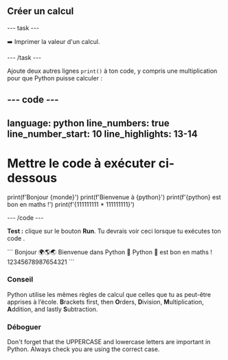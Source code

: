 <h2 class="c-project-heading--task">Créer un calcul</h2>

\--- task ---

➡️ Imprimer la valeur d'un calcul.

\--- /task ---

Ajoute deux autres lignes `print()` à ton code, y compris une multiplication pour que Python puisse calculer :

## --- code ---

language: python
line_numbers: true
line_number_start: 10
line_highlights: 13-14
-----------------------------------------------------------

# Mettre le code à exécuter ci-dessous

print(f'Bonjour {monde}')
print(f'Bienvenue à {python}')
print(f'{python} est bon en maths !')
print(f'{111111111 \* 111111111}')

\--- /code ---

**Test :** clique sur le bouton **Run**.
Tu devrais voir ceci lorsque tu exécutes ton code .

<div class="c-project-output">
```
Bonjour 🌍🌎🌏
Bienvenue dans Python 🐍
Python 🐍 est bon en maths !
12345678987654321
```
</div>

<div class="c-project-callout c-project-callout--tip">

### Conseil

Python utilise les mêmes règles de calcul que celles que tu as peut-être apprises à l’école. **B**rackets first, then **O**rders, **D**ivision, **M**ultiplication, **A**ddition, and lastly **S**ubtraction.

</div>

<div class="c-project-callout c-project-callout--debug">

### Déboguer

Don't forget that the UPPERCASE and lowercase letters are important in Python. Always check you are using the correct case.

</div>
